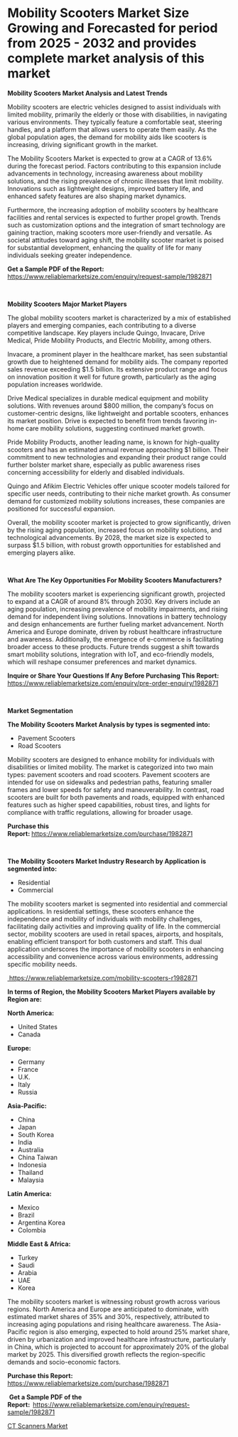 <p><h1>Mobility Scooters Market Size Growing and Forecasted for period from 2025 - 2032 and provides complete market analysis of this market</h1></p><p><strong>Mobility Scooters Market Analysis and Latest Trends</strong></p>
<p><p>Mobility scooters are electric vehicles designed to assist individuals with limited mobility, primarily the elderly or those with disabilities, in navigating various environments. They typically feature a comfortable seat, steering handles, and a platform that allows users to operate them easily. As the global population ages, the demand for mobility aids like scooters is increasing, driving significant growth in the market.</p><p>The Mobility Scooters Market is expected to grow at a CAGR of 13.6% during the forecast period. Factors contributing to this expansion include advancements in technology, increasing awareness about mobility solutions, and the rising prevalence of chronic illnesses that limit mobility. Innovations such as lightweight designs, improved battery life, and enhanced safety features are also shaping market dynamics.</p><p>Furthermore, the increasing adoption of mobility scooters by healthcare facilities and rental services is expected to further propel growth. Trends such as customization options and the integration of smart technology are gaining traction, making scooters more user-friendly and versatile. As societal attitudes toward aging shift, the mobility scooter market is poised for substantial development, enhancing the quality of life for many individuals seeking greater independence.</p></p>
<p><strong>Get a Sample PDF of the Report:&nbsp;</strong> <a href="https://www.reliablemarketsize.com/enquiry/request-sample/1982871?utm_campaign=2281&utm_medium=2&utm_source=Github&utm_content=ia&utm_term=04032025&utm_id=mobility-scooters">https://www.reliablemarketsize.com/enquiry/request-sample/1982871</a></p>
<p>&nbsp;</p>
<p><strong>Mobility Scooters Major Market Players</strong></p>
<p><p>The global mobility scooters market is characterized by a mix of established players and emerging companies, each contributing to a diverse competitive landscape. Key players include Quingo, Invacare, Drive Medical, Pride Mobility Products, and Electric Mobility, among others. </p><p>Invacare, a prominent player in the healthcare market, has seen substantial growth due to heightened demand for mobility aids. The company reported sales revenue exceeding $1.5 billion. Its extensive product range and focus on innovation position it well for future growth, particularly as the aging population increases worldwide.</p><p>Drive Medical specializes in durable medical equipment and mobility solutions. With revenues around $800 million, the company’s focus on customer-centric designs, like lightweight and portable scooters, enhances its market position. Drive is expected to benefit from trends favoring in-home care mobility solutions, suggesting continued market growth.</p><p>Pride Mobility Products, another leading name, is known for high-quality scooters and has an estimated annual revenue approaching $1 billion. Their commitment to new technologies and expanding their product range could further bolster market share, especially as public awareness rises concerning accessibility for elderly and disabled individuals.</p><p>Quingo and Afikim Electric Vehicles offer unique scooter models tailored for specific user needs, contributing to their niche market growth. As consumer demand for customized mobility solutions increases, these companies are positioned for successful expansion.</p><p>Overall, the mobility scooter market is projected to grow significantly, driven by the rising aging population, increased focus on mobility solutions, and technological advancements. By 2028, the market size is expected to surpass $1.5 billion, with robust growth opportunities for established and emerging players alike.</p></p>
<p>&nbsp;</p>
<p><strong>What Are The Key Opportunities For Mobility Scooters Manufacturers?</strong></p>
<p><p>The mobility scooters market is experiencing significant growth, projected to expand at a CAGR of around 8% through 2030. Key drivers include an aging population, increasing prevalence of mobility impairments, and rising demand for independent living solutions. Innovations in battery technology and design enhancements are further fueling market advancement. North America and Europe dominate, driven by robust healthcare infrastructure and awareness. Additionally, the emergence of e-commerce is facilitating broader access to these products. Future trends suggest a shift towards smart mobility solutions, integration with IoT, and eco-friendly models, which will reshape consumer preferences and market dynamics.</p></p>
<p><strong>Inquire or Share Your Questions If Any Before Purchasing This Report:</strong> <a href="https://www.reliablemarketsize.com/enquiry/pre-order-enquiry/1982871?utm_campaign=2281&utm_medium=2&utm_source=Github&utm_content=ia&utm_term=04032025&utm_id=mobility-scooters">https://www.reliablemarketsize.com/enquiry/pre-order-enquiry/1982871</a></p>
<p>&nbsp;</p>
<p><strong>Market Segmentation</strong></p>
<p><strong>The Mobility Scooters Market Analysis by types is segmented into:</strong></p>
<p><ul><li>Pavement Scooters</li><li>Road Scooters</li></ul></p>
<p><p>Mobility scooters are designed to enhance mobility for individuals with disabilities or limited mobility. The market is categorized into two main types: pavement scooters and road scooters. Pavement scooters are intended for use on sidewalks and pedestrian paths, featuring smaller frames and lower speeds for safety and maneuverability. In contrast, road scooters are built for both pavements and roads, equipped with enhanced features such as higher speed capabilities, robust tires, and lights for compliance with traffic regulations, allowing for broader usage.</p></p>
<p><strong>Purchase this Report:&nbsp;</strong><a href="https://www.reliablemarketsize.com/purchase/1982871?utm_campaign=2281&utm_medium=2&utm_source=Github&utm_content=ia&utm_term=04032025&utm_id=mobility-scooters">https://www.reliablemarketsize.com/purchase/1982871</a></p>
<p>&nbsp;</p>
<p><strong>The Mobility Scooters Market Industry Research by Application is segmented into:</strong></p>
<p><ul><li>Residential</li><li>Commercial</li></ul></p>
<p><p>The mobility scooters market is segmented into residential and commercial applications. In residential settings, these scooters enhance the independence and mobility of individuals with mobility challenges, facilitating daily activities and improving quality of life. In the commercial sector, mobility scooters are used in retail spaces, airports, and hospitals, enabling efficient transport for both customers and staff. This dual application underscores the importance of mobility scooters in enhancing accessibility and convenience across various environments, addressing specific mobility needs.</p></p>
<p><a href="https://www.reliablemarketsize.com/mobility-scooters-r1982871?utm_campaign=2281&utm_medium=2&utm_source=Github&utm_content=ia&utm_term=04032025&utm_id=mobility-scooters">&nbsp;https://www.reliablemarketsize.com/mobility-scooters-r1982871</a></p>
<p><strong>In terms of Region, the Mobility Scooters Market Players available by Region are:</strong></p>
<p>
    <p> <strong> North America: </strong>
        <ul>
            <li>United States</li>
            <li>Canada</li>
        </ul>
        </p> 
    <p> <strong> Europe: </strong>
        <ul>
            <li>Germany</li>
            <li>France</li>
            <li>U.K.</li>
            <li>Italy</li>
            <li>Russia</li>
        </ul>
        </p> 
    <p> <strong> Asia-Pacific: </strong>
        <ul>
            <li>China</li>
            <li>Japan</li>
            <li>South Korea</li>
            <li>India</li>
            <li>Australia</li>
            <li>China Taiwan</li>
            <li>Indonesia</li>
            <li>Thailand</li>
            <li>Malaysia</li>
        </ul>
        </p> 
    <p> <strong> Latin America: </strong>
        <ul>
            <li>Mexico</li>
            <li>Brazil</li>
            <li>Argentina Korea</li>
            <li>Colombia</li>
        </ul>
        </p> 
    <p> <strong> Middle East & Africa: </strong>
        <ul>
            <li>Turkey</li>
            <li>Saudi</li>
            <li>Arabia</li>
            <li>UAE</li>
            <li>Korea</li>
        </ul>
    </p>
    </p>
<p><p>The mobility scooters market is witnessing robust growth across various regions. North America and Europe are anticipated to dominate, with estimated market shares of 35% and 30%, respectively, attributed to increasing aging populations and rising healthcare awareness. The Asia-Pacific region is also emerging, expected to hold around 25% market share, driven by urbanization and improved healthcare infrastructure, particularly in China, which is projected to account for approximately 20% of the global market by 2025. This diversified growth reflects the region-specific demands and socio-economic factors.</p></p>
<p><strong>Purchase this Report: </strong><a href="https://www.reliablemarketsize.com/purchase/1982871?utm_campaign=2281&utm_medium=2&utm_source=Github&utm_content=ia&utm_term=04032025&utm_id=mobility-scooters">https://www.reliablemarketsize.com/purchase/1982871</a></p>
<p>&nbsp;<strong>Get a Sample PDF of the Report:&nbsp;&nbsp;</strong><a href="https://www.reliablemarketsize.com/enquiry/request-sample/1982871?utm_campaign=2281&utm_medium=2&utm_source=Github&utm_content=ia&utm_term=04032025&utm_id=mobility-scooters">https://www.reliablemarketsize.com/enquiry/request-sample/1982871</a></p>
<p><strong></strong></p>
<p><p><a href="https://github.com/AshrafKhan865/Market-Research-Report-List-1/blob/main/ct-scanners-market.md?utm_campaign=2281&utm_medium=2&utm_source=Github&utm_content=ia&utm_term=04032025&utm_id=mobility-scooters">CT Scanners Market</a></p></p>